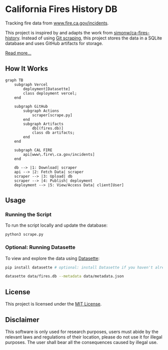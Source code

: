# California Fires History DB

Tracking fire data from www.fire.ca.gov/incidents.

This project is inspired by and adapts the work from [simonw/ca-fires-history](https://github.com/simonw/ca-fires-history). Instead of using [Git scraping](https://simonwillison.net/2020/Oct/9/git-scraping/), this project stores the data in a SQLite database and uses GitHub artifacts for storage.

[Read more...](https://jerrynsh.com/how-i-saved-scraped-data-in-an-sqlite-database-on-github/)

## How It Works

```mermaid
graph TB
	subgraph Vercel
        deployment[Datasette]
        class deployment vercel;
    end

    subgraph GitHub
        subgraph Actions
            scraper[scrape.py]
        end
        subgraph Artifacts
            db[(fires.db)]
            class db artifacts;
        end
    end

    subgraph CAL FIRE
        api[www\.fire\.ca.gov/incidents]
    end

    db --> |1: Download| scraper
    api --> |2: Fetch Data| scraper
    scraper --> |3: Upload| db
    scraper --> |4: Publish| deployment
    deployment --> |5: View/Access Data| client[User]
```

## Usage

### Running the Script

To run the script locally and update the database:

```bash
python3 scrape.py
```

### Optional: Running Datasette

To view and explore the data using [Datasette](https://datasette.io/):

```sh
pip install datasette # optional: install Datasette if you haven't already

datasette data/fires.db --metadata data/metadata.json
```

## License

This project is licensed under the [MIT License](./LICENSE).

## Disclaimer

This software is only used for research purposes, users must abide by the relevant laws and regulations of their location, please do not use it for illegal purposes. The user shall bear all the consequences caused by illegal use.
